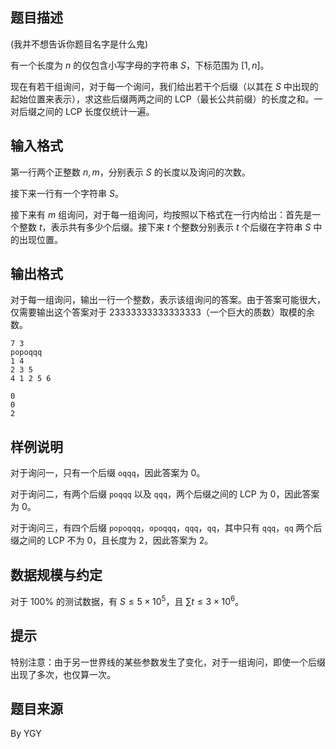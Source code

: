## 题目描述

(我并不想告诉你题目名字是什么鬼)

有一个长度为 $n$ 的仅包含小写字母的字符串 $S$，下标范围为 $[1,n]$。

现在有若干组询问，对于每一个询问，我们给出若干个后缀（以其在 $S$ 中出现的起始位置来表示），求这些后缀两两之间的 $\text{LCP}$（最长公共前缀）的长度之和。一对后缀之间的 $\text{LCP}$ 长度仅统计一遍。

## 输入格式

第一行两个正整数 $n,m$，分别表示 $S$ 的长度以及询问的次数。

接下来一行有一个字符串 $S$。

接下来有 $m$ 组询问，对于每一组询问，均按照以下格式在一行内给出：首先是一个整数 $t$，表示共有多少个后缀。接下来 $t$ 个整数分别表示 $t$ 个后缀在字符串 $S$ 中的出现位置。

## 输出格式

对于每一组询问，输出一行一个整数，表示该组询问的答案。由于答案可能很大，仅需要输出这个答案对于 $23333333333333333$（一个巨大的质数）取模的余数。

```input1
7 3
popoqqq
1 4
2 3 5
4 1 2 5 6
```

```output1
0
0
2
```

## 样例说明

对于询问一，只有一个后缀 `oqqq`，因此答案为 $0$。

对于询问二，有两个后缀 `poqqq` 以及 `qqq`，两个后缀之间的 $\text{LCP}$ 为 $0$，因此答案为 $0$。

对于询问三，有四个后缀 `popoqqq`，`opoqqq`，`qqq`，`qq`，其中只有 `qqq`，`qq` 两个后缀之间的 $\text{LCP}$ 不为 $0$，且长度为 $2$，因此答案为 $2$。

## 数据规模与约定

对于 $100\%$ 的测试数据，有 $S\le 5\times 10^5$，且 $\sum t\le 3\times 10^6$。

## 提示

特别注意：由于另一世界线的某些参数发生了变化，对于一组询问，即使一个后缀出现了多次，也仅算一次。

## 题目来源

By YGY